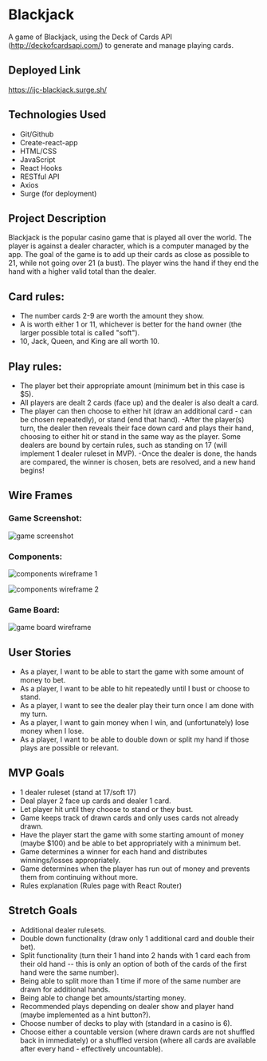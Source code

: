# Blackjack
A game of Blackjack, using the Deck of Cards API (http://deckofcardsapi.com/) to generate and manage playing cards.

## Deployed Link
https://ijc-blackjack.surge.sh/

## Technologies Used
- Git/Github
- Create-react-app
- HTML/CSS
- JavaScript
- React Hooks
- RESTful API
- Axios
- Surge (for deployment)

## Project Description
Blackjack is the popular casino game that is played all over the world. The player is against a dealer character, which is a computer managed by the app. The goal of the game is to add up their cards as close as possible to 21, while not going over 21 (a bust). The player wins the hand if they end the hand with a higher valid total than the dealer.

## Card rules:
- The number cards 2-9 are worth the amount they show.
- A is worth either 1 or 11, whichever is better for the hand owner (the larger possible total is called "soft").
- 10, Jack, Queen, and King are all worth 10.

## Play rules:
- The player bet their appropriate amount (minimum bet in this case is $5).
- All players are dealt 2 cards (face up) and the dealer is also dealt a card. 
- The player can then choose to either hit (draw an additional card - can be chosen repeatedly), or stand (end that hand).
-After the player(s) turn, the dealer then reveals their face down card and plays their hand, choosing to either hit or stand in the same way as the player. Some dealers are bound by certain rules, such as standing on 17 (will implement 1 dealer ruleset in MVP).
-Once the dealer is done, the hands are compared, the winner is chosen, bets are resolved, and a new hand begins!

## Wire Frames
### Game Screenshot:
![game screenshot](https://i.imgur.com/Wb3Foub.png)


### Components:
![components wireframe 1](https://media.git.generalassemb.ly/user/42127/files/c7a7c580-bce0-11ec-936c-9051afd7c768)

![components wireframe 2](https://media.git.generalassemb.ly/user/42127/files/c7a7c580-bce0-11ec-936c-9051afd7c768)

### Game Board:
![game board wireframe](https://media.git.generalassemb.ly/user/42127/files/d9896880-bce0-11ec-8225-8b81243afe24)

## User Stories
- As a player, I want to be able to start the game with some amount of money to bet.
- As a player, I want to be able to hit repeatedly until I bust or choose to stand.
- As a player, I want to see the dealer play their turn once I am done with my turn.
- As a player, I want to gain money when I win, and (unfortunately) lose money when I lose.
- As a player, I want to be able to double down or split my hand if those plays are possible or relevant.

## MVP Goals
- 1 dealer ruleset (stand at 17/soft 17)
- Deal player 2 face up cards and dealer 1 card.
- Let player hit until they choose to stand or they bust.
- Game keeps track of drawn cards and only uses cards not already drawn.
- Have the player start the game with some starting amount of money (maybe $100) and be able to bet appropriately with a minimum bet.
- Game determines a winner for each hand and distributes winnings/losses appropriately.
- Game determines when the player has run out of money and prevents them from continuing without more.
- Rules explanation (Rules page with React Router)

## Stretch Goals
- Additional dealer rulesets.
- Double down functionality (draw only 1 additional card and double their bet).
- Split functionality (turn their 1 hand into 2 hands with 1 card each from their old hand -- this is only an option of both of the cards of the first hand were the same number).
- Being able to split more than 1 time if more of the same number are drawn for additional hands.
- Being able to change bet amounts/starting money.
- Recommended plays depending on dealer show and player hand (maybe implemented as a hint button?).
- Choose number of decks to play with (standard in a casino is 6).
- Choose either a countable version (where drawn cards are not shuffled back in immediately) or a shuffled version (where all cards are available after every hand - effectively uncountable).